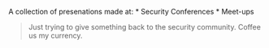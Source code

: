 A collection of presenations made at:
    * Security Conferences
    * Meet-ups

> Just trying to give something back to the security community.
> Coffee us my currency.